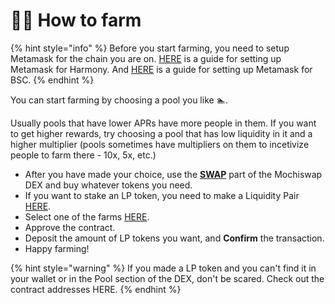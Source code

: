 # 👨‍🌾 How to farm

{% hint style="info" %}
Before you start farming, you need to setup Metamask for the chain you are on. [HERE](https://docs.harmony.one/home/network/wallets/browser-extensions-wallets/metamask-wallet) is a guide for setting up Metamask for Harmony. And [HERE](https://academy.binance.com/en/articles/connecting-metamask-to-binance-smart-chain) is a guide for setting up Metamask for BSC.
{% endhint %}

You can start farming by choosing a pool you like 🏊.

Usually pools that have lower APRs have more people in them. If you want to get higher rewards, try choosing a pool that has low liquidity in it and a higher multiplier \(pools sometimes have multipliers on them to incetivize people to farm there - 10x, 5x, etc.\)

* After you have made your choice, use the [**SWAP**](https://one.mochiswap.io/#/swap) part of the Mochiswap DEX and buy whatever tokens you need.
* If you want to stake an LP token, you need to make a Liquidity Pair [HERE](https://one.mochiswap.io/#/pool).
* Select one of the farms [HERE](https://harmony.mochiswap.io/farms).
* Approve the contract.
* Deposit the amount of LP tokens you want, and **Confirm** the transaction.
* Happy farming!

{% hint style="warning" %}
If you made a LP token and you can't find it in your wallet or in the Pool section of the DEX, don't be scared. Check out the contract addresses HERE.
{% endhint %}





